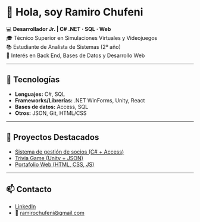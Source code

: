 # 👋 Hola, soy Ramiro Chufeni

💻 **Desarrollador Jr. | C# .NET · SQL · Web**  
🎓 Técnico Superior en Simulaciones Virtuales y Videojuegos  
📚 Estudiante de Analista de Sistemas (2º año)  
🚀 Interés en Back End, Bases de Datos y Desarrollo Web  

---

## 🔧 Tecnologías
- **Lenguajes:** C#, SQL  
- **Frameworks/Librerías:** .NET WinForms, Unity, React  
- **Bases de datos:** Access, SQL  
- **Otros:** JSON, Git, HTML/CSS  

---

## 📂 Proyectos Destacados
- [Sistema de gestión de socios (C# + Access)](link)  
- [Trivia Game (Unity + JSON)](link)  
- [Portafolio Web (HTML, CSS, JS)](link)  

---

## 📫 Contacto
- [LinkedIn](www.linkedin.com/in/ramiro-chufeni-457045262)  
- 📧 ramirochufeni@gmail.com
